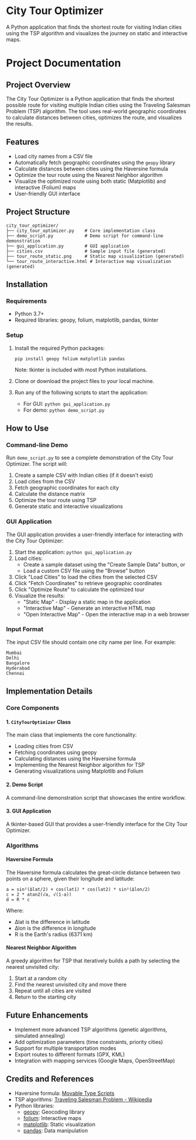 # City Tour Optimizer

A Python application that finds the shortest route for visiting Indian cities using the TSP algorithm and visualizes the journey on static and interactive maps.

# Project Documentation

## Project Overview
The City Tour Optimizer is a Python application that finds the shortest possible route for visiting multiple Indian cities using the Traveling Salesman Problem (TSP) algorithm. The tool uses real-world geographic coordinates to calculate distances between cities, optimizes the route, and visualizes the results.

## Features
- Load city names from a CSV file
- Automatically fetch geographic coordinates using the `geopy` library
- Calculate distances between cities using the Haversine formula
- Optimize the tour route using the Nearest Neighbor algorithm
- Visualize the optimized route using both static (Matplotlib) and interactive (Folium) maps
- User-friendly GUI interface

## Project Structure
```
city_tour_optimizer/
├── city_tour_optimizer.py    # Core implementation class
├── demo_script.py            # Demo script for command-line demonstration
├── gui_application.py        # GUI application
├── cities.csv                # Sample input file (generated)
├── tour_route_static.png     # Static map visualization (generated)
└── tour_route_interactive.html # Interactive map visualization (generated)
```

## Installation

### Requirements
- Python 3.7+
- Required libraries: geopy, folium, matplotlib, pandas, tkinter

### Setup
1. Install the required Python packages:
   ```
   pip install geopy folium matplotlib pandas
   ```
   Note: tkinter is included with most Python installations.

2. Clone or download the project files to your local machine.

3. Run any of the following scripts to start the application:
   - For GUI: `python gui_application.py`
   - For demo: `python demo_script.py`

## How to Use

### Command-line Demo
Run `demo_script.py` to see a complete demonstration of the City Tour Optimizer. The script will:
1. Create a sample CSV with Indian cities (if it doesn't exist)
2. Load cities from the CSV
3. Fetch geographic coordinates for each city
4. Calculate the distance matrix
5. Optimize the tour route using TSP
6. Generate static and interactive visualizations

### GUI Application
The GUI application provides a user-friendly interface for interacting with the City Tour Optimizer:

1. Start the application: `python gui_application.py`
2. Load cities:
   - Create a sample dataset using the "Create Sample Data" button, or
   - Load a custom CSV file using the "Browse" button
3. Click "Load Cities" to load the cities from the selected CSV
4. Click "Fetch Coordinates" to retrieve geographic coordinates
5. Click "Optimize Route" to calculate the optimized tour
6. Visualize the results:
   - "Static Map" - Display a static map in the application
   - "Interactive Map" - Generate an interactive HTML map
   - "Open Interactive Map" - Open the interactive map in a web browser

### Input Format
The input CSV file should contain one city name per line. For example:
```
Mumbai
Delhi
Bangalore
Hyderabad
Chennai
```

## Implementation Details

### Core Components

#### 1. `CityTourOptimizer` Class
The main class that implements the core functionality:
- Loading cities from CSV
- Fetching coordinates using geopy
- Calculating distances using the Haversine formula
- Implementing the Nearest Neighbor algorithm for TSP
- Generating visualizations using Matplotlib and Folium

#### 2. Demo Script
A command-line demonstration script that showcases the entire workflow.

#### 3. GUI Application
A tkinter-based GUI that provides a user-friendly interface for the City Tour Optimizer.

### Algorithms

#### Haversine Formula
The Haversine formula calculates the great-circle distance between two points on a sphere, given their longitude and latitude:

```
a = sin²(Δlat/2) + cos(lat1) * cos(lat2) * sin²(Δlon/2)
c = 2 * atan2(√a, √(1-a))
d = R * c
```
Where:
- Δlat is the difference in latitude
- Δlon is the difference in longitude
- R is the Earth's radius (6371 km)

#### Nearest Neighbor Algorithm
A greedy algorithm for TSP that iteratively builds a path by selecting the nearest unvisited city:
1. Start at a random city
2. Find the nearest unvisited city and move there
3. Repeat until all cities are visited
4. Return to the starting city

## Future Enhancements
- Implement more advanced TSP algorithms (genetic algorithms, simulated annealing)
- Add optimization parameters (time constraints, priority cities)
- Support for multiple transportation modes
- Export routes to different formats (GPX, KML)
- Integration with mapping services (Google Maps, OpenStreetMap)

## Credits and References
- Haversine formula: [Movable Type Scripts](https://www.movable-type.co.uk/scripts/latlong.html)
- TSP algorithms: [Traveling Salesman Problem - Wikipedia](https://en.wikipedia.org/wiki/Travelling_salesman_problem)
- Python libraries:
  - [geopy](https://geopy.readthedocs.io/): Geocoding library
  - [folium](https://python-visualization.github.io/folium/): Interactive maps
  - [matplotlib](https://matplotlib.org/): Static visualization
  - [pandas](https://pandas.pydata.org/): Data manipulation
